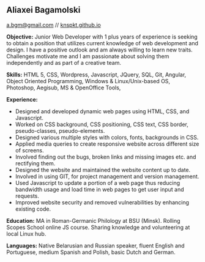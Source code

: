 ## Aliaxei  Bagamolski ##
a.bgm@gmail.com // [knspkt.github.io](knspkt.github.io)

**Objective:**
Junior Web Developer with 1 plus years of experience is seeking to obtain a position that utilizes current knowledge of web development and design. I have a positive outlook and am always willing to learn new traits. Challenges motivate me and I am passionate about solving them independently and as part of a creative team.

**Skills:**
HTML 5, CSS, Wordpress, Javascript, JQuery, SQL, Git, Angular, Object Oriented Programming, Windows & Linux/Unix-based OS, Photoshop, Aegisub, MS & OpenOffice Tools,

**Experience:**
* Designed and developed dynamic web pages using HTML, CSS, and Javascript.
* Worked on CSS background, CSS positioning, CSS text, CSS border, pseudo-classes, pseudo-elements.
* Designed various multiple styles with colors, fonts, backgrounds in CSS.
* Applied media queries to create responsive website across different size of screens.
* Involved finding out the bugs, broken links and missing images etc. and rectifying them.
* Designed the website and maintained the website content up to date.
* Involved in using GIT, for project management and version management.
* Used Javascript to update a portion of a web page thus reducing bandwidth usage and load time in web pages to get user input and requests.
* Improved website security and removed vulnerabilities by enhancing existing code.


**Education:**
MA in Roman-Germanic Philology at BSU (Minsk).
Rolling Scopes School online JS course.
Sharing knowledge and volunteering at local Linux hub.

**Languages:**
Native Belarusian and Russian speaker, fluent English and Portuguese, medium Spanish and Polish, basic Dutch and German.
